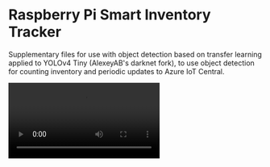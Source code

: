 # Raspberry Pi Smart Inventory Tracker
Supplementary files for use with object detection based on transfer learning applied to YOLOv4 Tiny (AlexeyAB's darknet fork), to use object detection for counting inventory and periodic updates to Azure IoT Central.

![Demo Video](/SmartInventoryDemo.mp4)
